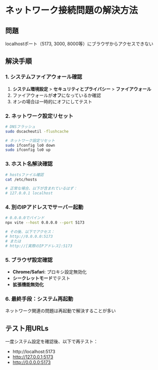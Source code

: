 # ネットワーク接続問題の解決方法

## 問題
localhostポート（5173, 3000, 8000等）にブラウザからアクセスできない

## 解決手順

### 1. システムファイアウォール確認
1. **システム環境設定** > **セキュリティとプライバシー** > **ファイアウォール**
2. ファイアウォールが**オフ**になっているか確認
3. オンの場合は一時的にオフにしてテスト

### 2. ネットワーク設定リセット
```bash
# DNSフラッシュ
sudo dscacheutil -flushcache

# ネットワーク設定リセット
sudo ifconfig lo0 down
sudo ifconfig lo0 up
```

### 3. ホスト名解決確認
```bash
# hostsファイル確認
cat /etc/hosts

# 正常な場合、以下が含まれているはず：
# 127.0.0.1	localhost
```

### 4. 別のIPアドレスでサーバー起動
```bash
# 0.0.0.0でバインド
npx vite --host 0.0.0.0 --port 5173

# その後、以下でアクセス：
# http://0.0.0.0:5173
# または
# http://[実際のIPアドレス]:5173
```

### 5. ブラウザ設定確認
- **Chrome/Safari**: プロキシ設定無効化
- **シークレットモード**でテスト
- **拡張機能無効化**

### 6. 最終手段：システム再起動
ネットワーク関連の問題は再起動で解決することが多い

## テスト用URLs
一度システム設定を確認後、以下で再テスト：
- http://localhost:5173
- http://127.0.0.1:5173  
- http://0.0.0.0:5173